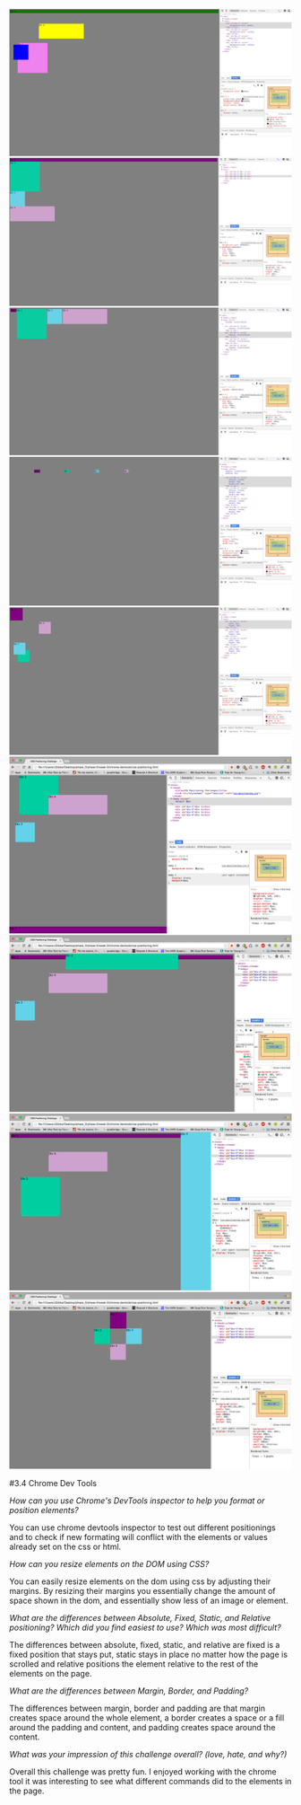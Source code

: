 ![Example 1](imgs/Ex-1.png)
![Example 2](imgs/Ex-2.png)
![Example 3](imgs/Ex-3.png)
![Example 4](imgs/Ex-4.png)
![Example 5](imgs/Ex-5.png)
![Example 6](imgs/Ex-6.png)
![Example 7](imgs/Ex-7.png)
![Example 8](imgs/Ex-8.png)
![Example 9](imgs/Ex-9.png)

#3.4 Chrome Dev Tools

*How can you use Chrome's DevTools inspector to help you format or position elements?*  


You can use chrome devtools inspector to test out different positionings and to check if new formating will conflict with the elements or values already set on the css or html.  


*How can you resize elements on the DOM using CSS?*  

You can easily resize elements on the dom using css by adjusting their margins. By resizing their margins you essentially change the amount of space shown in the dom, and essentially show less of an image or element.  


*What are the differences between Absolute, Fixed, Static, and Relative positioning? Which did you find easiest to use? Which was most difficult?*  


The differences between absolute, fixed, static, and relative are fixed is a fixed position that stays put, static stays in place no matter how the page is scrolled and relative positions the element relative to the rest of the elements on the page.  


*What are the differences between Margin, Border, and Padding?*  


The differences between margin, border and padding are that margin creates space around the whole element, a border creates a space or a fill around the padding and content, and padding creates space around the content.  


*What was your impression of this challenge overall? (love, hate, and why?)*  


 Overall this challenge was pretty fun. I enjoyed working with the chrome tool it was interesting to see what different commands did to the elements in the page.  
